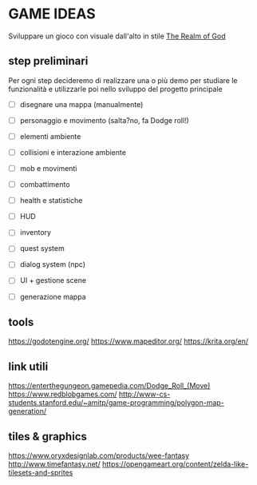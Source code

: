 # GAME IDEAS

Sviluppare un gioco con visuale dall'alto in stile [The Realm of God](https://duckduckgo.com/?q=realm+of+the+mad+god+map&atb=v176-1&iar=images&iax=images&ia=images)

## step preliminari

Per ogni step decideremo di realizzare una o più demo per studiare le funzionalità e utilizzarle poi nello sviluppo del progetto principale

- [ ] disegnare una mappa (manualmente)
- [ ] personaggio e movimento (salta?no,  fa Dodge roll!)
- [ ] elementi ambiente
- [ ] collisioni e interazione ambiente
- [ ] mob e movimenti
- [ ] combattimento
- [ ] health e statistiche
- [ ] HUD
- [ ] inventory
- [ ] quest system
- [ ] dialog system (npc)
- [ ] UI + gestione scene
- [ ] generazione mappa



## tools

https://godotengine.org/
https://www.mapeditor.org/
https://krita.org/en/

## link utili

https://enterthegungeon.gamepedia.com/Dodge_Roll_(Move)
https://www.redblobgames.com/
http://www-cs-students.stanford.edu/~amitp/game-programming/polygon-map-generation/

## tiles & graphics

https://www.oryxdesignlab.com/products/wee-fantasy
http://www.timefantasy.net/
https://opengameart.org/content/zelda-like-tilesets-and-sprites
